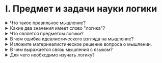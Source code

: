# I. Предмет и задачи науки логики

<details>
  <summary>Что такое правильное мышление?</summary>
</details>

<details>
  <summary>Какие два значения имеет слово "логика"?</summary>
</details>

<details>
  <summary>Что является предметом логики?</summary>
</details>

<details>
  <summary>В чем ошибка идеалистического взгляда на мышление?</summary>
</details>

<details>
  <summary>Изложите материеалистическое решение вопроса о мышлении.</summary>
</details>

<details>
  <summary>В чем выражается связь мышления с языком?</summary>
</details>

<details>
  <summary>Для чего необходимо изучать логику?</summary>
</details>

